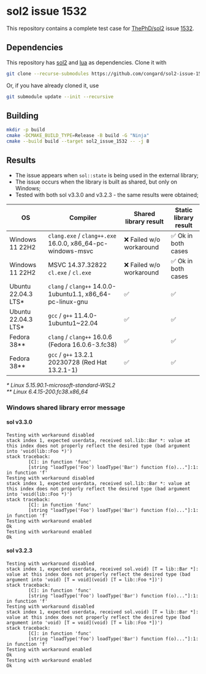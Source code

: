 # sol2 issue 1532

This repository contains a complete test case for [ThePhD/sol2](https://github.com/ThePhD/sol2)
issue [1532](https://github.com/ThePhD/sol2/issues/1532).

## Dependencies

This repository has [sol2](https://github.com/ThePhD/sol2) and [lua](https://github.com/walterschell/Lua)
as dependencies. Clone it with

```bash
git clone --recurse-submodules https://github.com/congard/sol2-issue-1532.git
```

Or, if you have already cloned it, use

```bash
git submodule update --init --recursive
```

## Building

```bash
mkdir -p build
cmake -DCMAKE_BUILD_TYPE=Release -B build -G "Ninja"
cmake --build build --target sol2_issue_1532 -- -j 8
```

## Results

- The issue appears when `sol::state` is being used in the external library;
- The issue occurs when the library is built as shared, but only on Windows;
- Tested with both sol v3.3.0 and v3.2.3 - the same results were obtained;

| OS                  | Compiler                                                   | Shared library result   | Static library result |
|---------------------|------------------------------------------------------------|-------------------------|-----------------------|
| Windows 11 22H2     | `clang.exe` / `clang++.exe` 16.0.0, x86_64-pc-windows-msvc | ❌ Failed w/o workaround | ✅ Ok in both cases    |
| Windows 11 22H2     | MSVC 14.37.32822 `cl.exe` / `cl.exe`                       | ❌ Failed w/o workaround | ✅ Ok in both cases    |
| Ubuntu 22.04.3 LTS* | `clang` / `clang++` 14.0.0-1ubuntu1.1, x86_64-pc-linux-gnu | ✅                       | ✅                     |
| Ubuntu 22.04.3 LTS* | `gcc` / `g++` 11.4.0-1ubuntu1~22.04                        | ✅                       | ✅                     |
| Fedora 38**         | `clang` / `clang++` 16.0.6 (Fedora 16.0.6-3.fc38)          | ✅                       | ✅                     |
| Fedora 38**         | `gcc` / `g++` 13.2.1 20230728 (Red Hat 13.2.1-1)           | ✅                       | ✅                     |

_\* Linux 5.15.90.1-microsoft-standard-WSL2_
<br>_\*\* Linux 6.4.15-200.fc38.x86_64_

### Windows shared library error message

#### sol v3.3.0

```
Testing with workaround disabled
stack index 1, expected userdata, received sol.lib::Bar *: value at this index does not properly reflect the desired type (bad argument into 'void(lib::Foo *)')
stack traceback:
        [C]: in function 'func'
        [string "loadType('Foo') loadType('Bar') function f(o)..."]:1: in function 'f'
Testing with workaround disabled
stack index 1, expected userdata, received sol.lib::Bar *: value at this index does not properly reflect the desired type (bad argument into 'void(lib::Foo *)')
stack traceback:
        [C]: in function 'func'
        [string "loadType('Foo') loadType('Bar') function f(o)..."]:1: in function 'f'
Testing with workaround enabled
Ok
Testing with workaround enabled
Ok
```

#### sol v3.2.3

```
Testing with workaround disabled
stack index 1, expected userdata, received sol.void) [T = lib::Bar *]: value at this index does not properly reflect the desired type (bad argument into 'void) [T = void](void) [T = lib::Foo *])')
stack traceback:
        [C]: in function 'func'
        [string "loadType('Foo') loadType('Bar') function f(o)..."]:1: in function 'f'
Testing with workaround disabled
stack index 1, expected userdata, received sol.void) [T = lib::Bar *]: value at this index does not properly reflect the desired type (bad argument into 'void) [T = void](void) [T = lib::Foo *])')
stack traceback:
        [C]: in function 'func'
        [string "loadType('Foo') loadType('Bar') function f(o)..."]:1: in function 'f'
Testing with workaround enabled
Ok
Testing with workaround enabled
Ok
```

